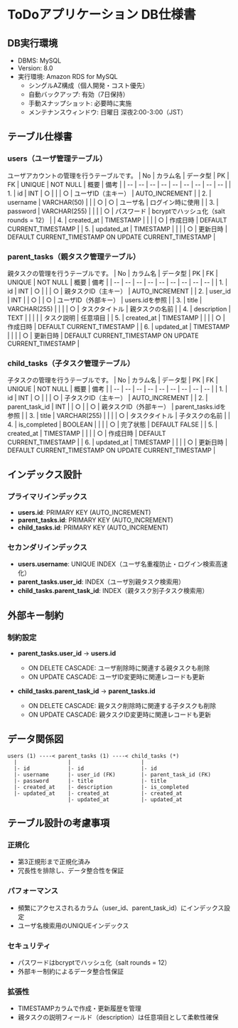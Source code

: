 # ToDoアプリケーション DB仕様書

## DB実行環境
- DBMS: MySQL
- Version: 8.0
- 実行環境: Amazon RDS for MySQL
    - シングルAZ構成（個人開発・コスト優先）
    - 自動バックアップ: 有効（7日保持）
    - 手動スナップショット: 必要時に実施
    - メンテナンスウィンドウ: 日曜日 深夜2:00-3:00（JST）

## テーブル仕様書

### users（ユーザ管理テーブル）
ユーザアカウントの管理を行うテーブルです。
| No | カラム名 | データ型 | PK | FK | UNIQUE | NOT NULL | 概要 | 備考 |
| -- | -- | -- | -- | -- | -- | -- | -- | -- |
| 1. | id | INT | ○ |  |  | ○ | ユーザID（主キー） | AUTO_INCREMENT |
| 2. | username | VARCHAR(50) |  |  | ○ | ○ | ユーザ名 | ログイン時に使用 |
| 3. | password | VARCHAR(255) |  |  |  | ○ | パスワード | bcryptでハッシュ化（salt rounds = 12） |
| 4. | created_at | TIMESTAMP |  |  |  | ○ | 作成日時 | DEFAULT CURRENT_TIMESTAMP |
| 5. | updated_at | TIMESTAMP |  |  |  | ○ | 更新日時 | DEFAULT CURRENT_TIMESTAMP ON UPDATE CURRENT_TIMESTAMP |

### parent_tasks（親タスク管理テーブル）
親タスクの管理を行うテーブルです。
| No | カラム名 | データ型 | PK | FK | UNIQUE | NOT NULL | 概要 | 備考 |
| -- | -- | -- | -- | -- | -- | -- | -- | -- |
| 1. | id | INT | ○ |  |  | ○ | 親タスクID（主キー） | AUTO_INCREMENT |
| 2. | user_id | INT |  | ○ |  | ○ | ユーザID（外部キー） | users.idを参照 |
| 3. | title | VARCHAR(255) |  |  |  | ○ | タスクタイトル | 親タスクの名前 |
| 4. | description | TEXT |  |  |  |  | タスク説明 | 任意項目 |
| 5. | created_at | TIMESTAMP |  |  |  | ○ | 作成日時 | DEFAULT CURRENT_TIMESTAMP |
| 6. | updated_at | TIMESTAMP |  |  |  | ○ | 更新日時 | DEFAULT CURRENT_TIMESTAMP ON UPDATE CURRENT_TIMESTAMP |

### child_tasks（子タスク管理テーブル）
子タスクの管理を行うテーブルです。
| No | カラム名 | データ型 | PK | FK | UNIQUE | NOT NULL | 概要 | 備考 |
| -- | -- | -- | -- | -- | -- | -- | -- | -- |
| 1. | id | INT | ○ |  |  | ○ | 子タスクID（主キー） | AUTO_INCREMENT |
| 2. | parent_task_id | INT |  | ○ |  | ○ | 親タスクID（外部キー） | parent_tasks.idを参照 |
| 3. | title | VARCHAR(255) |  |  |  | ○ | タスクタイトル | 子タスクの名前 |
| 4. | is_completed | BOOLEAN |  |  |  | ○ | 完了状態 | DEFAULT FALSE |
| 5. | created_at | TIMESTAMP |  |  |  | ○ | 作成日時 | DEFAULT CURRENT_TIMESTAMP |
| 6. | updated_at | TIMESTAMP |  |  |  | ○ | 更新日時 | DEFAULT CURRENT_TIMESTAMP ON UPDATE CURRENT_TIMESTAMP |

## インデックス設計

### プライマリインデックス
- **users.id**: PRIMARY KEY (AUTO_INCREMENT)
- **parent_tasks.id**: PRIMARY KEY (AUTO_INCREMENT)  
- **child_tasks.id**: PRIMARY KEY (AUTO_INCREMENT)

### セカンダリインデックス
- **users.username**: UNIQUE INDEX（ユーザ名重複防止・ログイン検索高速化）
- **parent_tasks.user_id**: INDEX（ユーザ別親タスク検索用）
- **child_tasks.parent_task_id**: INDEX（親タスク別子タスク検索用）

## 外部キー制約

### 制約設定
- **parent_tasks.user_id** → **users.id**
  - ON DELETE CASCADE: ユーザ削除時に関連する親タスクも削除
  - ON UPDATE CASCADE: ユーザID変更時に関連レコードも更新
  
- **child_tasks.parent_task_id** → **parent_tasks.id**
  - ON DELETE CASCADE: 親タスク削除時に関連する子タスクも削除
  - ON UPDATE CASCADE: 親タスクID変更時に関連レコードも更新

## データ関係図

```
users (1) ----< parent_tasks (1) ----< child_tasks (*)
  |                |                      |
  |- id            |- id                  |- id
  |- username      |- user_id (FK)        |- parent_task_id (FK)
  |- password      |- title               |- title
  |- created_at    |- description         |- is_completed
  |- updated_at    |- created_at          |- created_at
                   |- updated_at          |- updated_at
```

## テーブル設計の考慮事項

### 正規化
- 第3正規形まで正規化済み
- 冗長性を排除し、データ整合性を保証

### パフォーマンス
- 頻繁にアクセスされるカラム（user_id、parent_task_id）にインデックス設定
- ユーザ名検索用のUNIQUEインデックス

### セキュリティ
- パスワードはbcryptでハッシュ化（salt rounds = 12）
- 外部キー制約によるデータ整合性保証

### 拡張性
- TIMESTAMPカラムで作成・更新履歴を管理
- 親タスクの説明フィールド（description）は任意項目として柔軟性確保